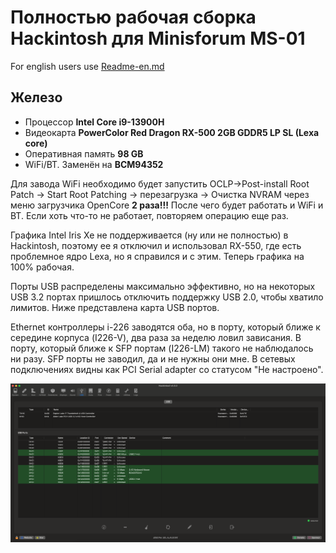 # Полностью рабочая сборка Hackintosh для Minisforum MS-01
For english users use [Readme-en.md](README-en.md)
## Железо

 - Процессор **Intel Core i9-13900H**
 - Видеокарта **PowerColor Red Dragon RX-500 2GB GDDR5 LP SL (Lexa core)**
 - Оперативная память **98 GB**
 - WiFi/BT. Заменён на **BCM94352**

Для завода WiFi необходимо будет запустить OCLP->Post-install Root Patch -> Start Root Patching -> перезагрузка -> Очистка NVRAM через меню загрузчика OpenCore **2 раза!!!** После чего будет работать и WiFi и BT. Если хоть что-то не работает, повторяем операцию еще раз.

Графика Intel Iris Xe не поддерживается (ну или не полностью) в Hackintosh, поэтому ее  я отключил и использовал RX-550, где есть проблемное ядро Lexa, но я справился и с этим. Теперь графика на 100% рабочая.

Порты USB распределены максимально эффективно, но на некоторых USB 3.2 портах пришлось отключить поддержку USB 2.0, чтобы хватило лимитов. Ниже представлена карта USB портов.

Ethernet контроллеры i-226 заводятся оба, но в порту, который ближе к середине корпуса (I226-V), два раза за неделю ловил зависания. В порту, который ближе к SFP портам (I226-LM) такого не наблюдалось ни разу. SFP порты не заводил, да и не нужны они мне. В сетевых подключениях видны как PCI Serial adapter со статусом "Не настроено".

![My animated logo](USBMap.png)
